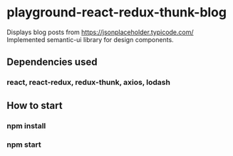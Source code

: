 # playground-react-redux-thunk-blog
  Displays blog posts from https://jsonplaceholder.typicode.com/ 
  Implemented semantic-ui library for design components.
  
## Dependencies used
###  react, react-redux, redux-thunk, axios, lodash


## How to start
### npm install

### npm start
